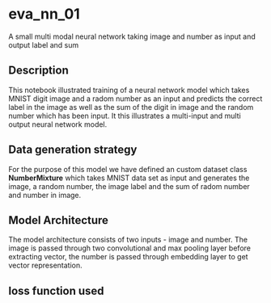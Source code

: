 # eva_nn_01
A small multi modal neural network taking image and number as input and output label and sum 

## Description
This notebook illustrated training of a neural network model which takes MNIST digit image and a radom number as an input and predicts the correct label in the image as well as the sum of the digit in image and the random number which has been input. It this illustrates a multi-input and multi output neural network model.

## Data generation strategy
For the purpose of this model we have defined an custom dataset class **NumberMixture** which takes MNIST data set as input and generates the image, a random number, the image label and the sum of radom number and number in image.

##  Model Architecture
The model architecture consists of two inputs - image and number. The image is passed through two convolutional and max pooling layer before extracting vector, the number is passed through embedding layer to get vector representation.

## loss function used

